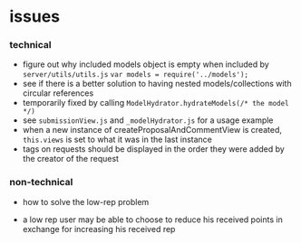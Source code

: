 # issues

### technical
- figure out why included models object is empty when included by `server/utils/utils.js` `var models = require('../models');`
- see if there is a better solution to having nested models/collections with circular references
 - temporarily fixed by calling `ModelHydrator.hydrateModels(/* the model */)`
 - see `submissionView.js` and `_modelHydrator.js` for a usage example
- when a new instance of createProposalAndCommentView is created, `this.views` is set to what it was in the last instance
- tags on requests should be displayed in the order they were added by the creator of the request


### non-technical

- how to solve the low-rep problem

 - a low rep user may be able to choose to reduce his received points in exchange for increasing his received rep
